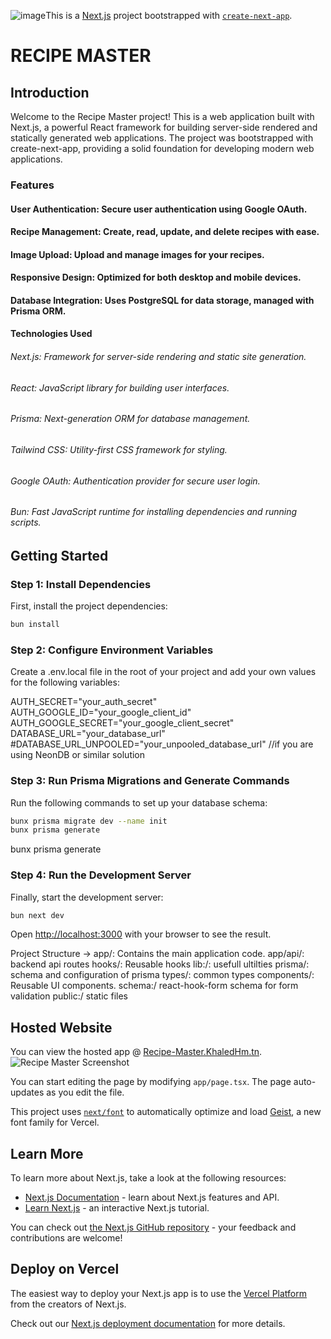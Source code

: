 ![image](https://github.com/user-attachments/assets/7317ef8c-1b5c-4333-a111-30dd238da352)This is a [Next.js](https://nextjs.org) project bootstrapped with [`create-next-app`](https://nextjs.org/docs/app/api-reference/cli/create-next-app).

# RECIPE MASTER

## Introduction
Welcome to the Recipe Master project! This is a web application built with Next.js, a powerful React framework for building server-side rendered and statically generated web applications. The project was bootstrapped with create-next-app, providing a solid foundation for developing modern web applications.

### Features
#### User Authentication: Secure user authentication using Google OAuth.
#### Recipe Management: Create, read, update, and delete recipes with ease.
#### Image Upload: Upload and manage images for your recipes.
#### Responsive Design: Optimized for both desktop and mobile devices.
#### Database Integration: Uses PostgreSQL for data storage, managed with Prisma ORM.
#### Technologies Used
###### Next.js: Framework for server-side rendering and static site generation.
###### React: JavaScript library for building user interfaces.
###### Prisma: Next-generation ORM for database management.
###### Tailwind CSS: Utility-first CSS framework for styling.
###### Google OAuth: Authentication provider for secure user login.
###### Bun: Fast JavaScript runtime for installing dependencies and running scripts.

## Getting Started

### Step 1: Install Dependencies

First, install the project dependencies:

```bash
bun install
```

### Step 2: Configure Environment Variables

Create a .env.local file in the root of your project and add your own values for the following variables:

AUTH_SECRET="your_auth_secret"
AUTH_GOOGLE_ID="your_google_client_id"
AUTH_GOOGLE_SECRET="your_google_client_secret"
DATABASE_URL="your_database_url"
#DATABASE_URL_UNPOOLED="your_unpooled_database_url" //if you are using NeonDB or similar solution

### Step 3: Run Prisma Migrations and Generate Commands

Run the following commands to set up your database schema:


```bash
bunx prisma migrate dev --name init
bunx prisma generate
```

bunx prisma generate

### Step 4: Run the Development Server

Finally, start the development server:


```bash
bun next dev
```


Open [http://localhost:3000](http://localhost:3000) with your browser to see the result.

Project Structure ->
app/: Contains the main application code.
app/api/: backend api routes
hooks/: Reusable hooks
lib:/: usefull ultilties
prisma/: schema and configuration of prisma
types/: common types
components/: Reusable UI components.
schema:/ react-hook-form schema for form validation
public:/ static files

## Hosted Website

You can view the hosted app @ [Recipe-Master.KhaledHm.tn](https://recipe-master.khaledhm.tn).
![Recipe Master Screenshot](./public/images/sc1.png)

You can start editing the page by modifying `app/page.tsx`. The page auto-updates as you edit the file.

This project uses [`next/font`](https://nextjs.org/docs/app/building-your-application/optimizing/fonts) to automatically optimize and load [Geist](https://vercel.com/font), a new font family for Vercel.

## Learn More

To learn more about Next.js, take a look at the following resources:

- [Next.js Documentation](https://nextjs.org/docs) - learn about Next.js features and API.
- [Learn Next.js](https://nextjs.org/learn) - an interactive Next.js tutorial.

You can check out [the Next.js GitHub repository](https://github.com/vercel/next.js) - your feedback and contributions are welcome!

## Deploy on Vercel

The easiest way to deploy your Next.js app is to use the [Vercel Platform](https://vercel.com/new?utm_medium=default-template&filter=next.js&utm_source=create-next-app&utm_campaign=create-next-app-readme) from the creators of Next.js.

Check out our [Next.js deployment documentation](https://nextjs.org/docs/app/building-your-application/deploying) for more details.
